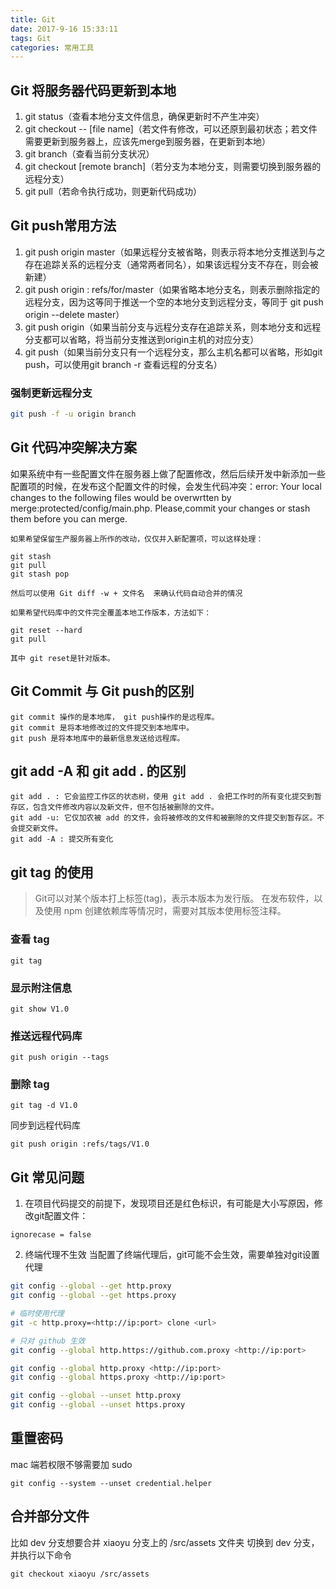 ```yaml
---
title: Git
date: 2017-9-16 15:33:11
tags: Git
categories: 常用工具
---
```


## Git 将服务器代码更新到本地

1. git status（查看本地分支文件信息，确保更新时不产生冲突）
2. git checkout -- [file name]（若文件有修改，可以还原到最初状态；若文件需要更新到服务器上，应该先merge到服务器，在更新到本地）
3. git branch（查看当前分支状况）
4. git checkout [remote branch]（若分支为本地分支，则需要切换到服务器的远程分支）
5. git pull（若命令执行成功，则更新代码成功）

<!-- more -->

## Git push常用方法

1. git push origin master（如果远程分支被省略，则表示将本地分支推送到与之存在追踪关系的远程分支（通常两者同名），如果该远程分支不存在，则会被新建）
2. git push origin : refs/for/master（如果省略本地分支名，则表示删除指定的远程分支，因为这等同于推送一个空的本地分支到远程分支，等同于 git push origin --delete master）
3. git push origin（如果当前分支与远程分支存在追踪关系，则本地分支和远程分支都可以省略，将当前分支推送到origin主机的对应分支）
4. git push（如果当前分支只有一个远程分支，那么主机名都可以省略，形如git push，可以使用git branch -r 查看远程的分支名）

### 强制更新远程分支
```bash
git push -f -u origin branch
```

## Git 代码冲突解决方案

如果系统中有一些配置文件在服务器上做了配置修改，然后后续开发中新添加一些配置项的时候，在发布这个配置文件的时候，会发生代码冲突：error: Your local changes to the following files would be overwrtten by merge:protected/config/main.php.    Please,commit your changes or stash them before you can merge.

    如果希望保留生产服务器上所作的改动，仅仅并入新配置项，可以这样处理：
```
git stash
git pull
git stash pop
```
	然后可以使用 Git diff -w + 文件名  来确认代码自动合并的情况
	
	如果希望代码库中的文件完全覆盖本地工作版本，方法如下：
```
git reset --hard
git pull
```
    其中 git reset是针对版本。

## Git Commit 与 Git push的区别
```
git commit 操作的是本地库， git push操作的是远程库。
git commit 是将本地修改过的文件提交到本地库中。
git push 是将本地库中的最新信息发送给远程库。
```


## git add -A 和 git add . 的区别
```
git add . : 它会监控工作区的状态树，使用 git add . 会把工作时的所有变化提交到暂存区，包含文件修改内容以及新文件，但不包括被删除的文件。
git add -u: 它仅加农被 add 的文件，会将被修改的文件和被删除的文件提交到暂存区。不会提交新文件。
git add -A : 提交所有变化
```

## git tag 的使用
> Git可以对某个版本打上标签(tag)，表示本版本为发行版。 在发布软件，以及使用 npm 创建依赖库等情况时，需要对其版本使用标签注释。

### 查看 tag
```
git tag
```

### 显示附注信息
```
git show V1.0
```

### 推送远程代码库
```
git push origin --tags
```

### 删除 tag
```
git tag -d V1.0
```
同步到远程代码库
```
git push origin :refs/tags/V1.0
```

## Git 常见问题
1. 在项目代码提交的前提下，发现项目还是红色标识，有可能是大小写原因，修改git配置文件：
```
ignorecase = false
```

2. 终端代理不生效
当配置了终端代理后，git可能不会生效，需要单独对git设置代理
```bash
git config --global --get http.proxy
git config --global --get https.proxy

# 临时使用代理
git -c http.proxy=<http://ip:port> clone <url>

# 只对 github 生效
git config --global http.https://github.com.proxy <http://ip:port>

git config --global http.proxy <http://ip:port>
git config --global https.proxy <http://ip:port>

git config --global --unset http.proxy
git config --global --unset https.proxy
```

## 重置密码
mac 端若权限不够需要加 sudo
```
git config --system --unset credential.helper
```

## 合并部分文件
比如 dev 分支想要合并 xiaoyu 分支上的 /src/assets 文件夹
切换到 dev 分支，并执行以下命令
```
git checkout xiaoyu /src/assets
```
